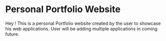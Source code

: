 # Personal Portfolio Website

Hey ! This is a personal Portfolio website created by the user to showcase his web applications.
User will be adding multiple applications in coming future.  

